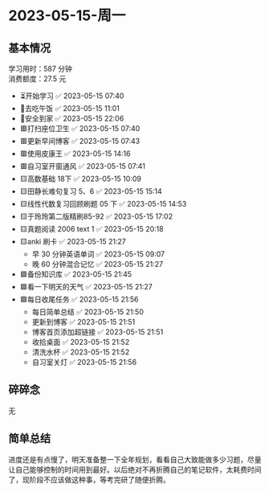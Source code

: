 # 2023-05-15-周一

## 基本情况

学习用时：587 分钟  
消费额度：27.5 元

-   ⏳开始学习 ✅ 2023-05-15 07:40
-   🍕去吃午饭 ✅ 2023-05-15 11:01
-   📍安全到家 ✅ 2023-05-15 22:06
-   🟥打扫座位卫生 ✅ 2023-05-15 07:40
-   🟥更新早间博客 ✅ 2023-05-15 07:43
-   🟥使用皮康王 ✅ 2023-05-15 14:16
-   🟥自习室开窗通风 ✅ 2023-05-15 07:41
-   🟨高数基础 18下 ✅ 2023-05-15 10:09
-   🟨田静长难句复习 5、6 ✅ 2023-05-15 15:14
-   🟨线性代数复习回顾刷题 05 下 ✅ 2023-05-15 14:53
-   🟨于玲玲第二版精刷85-92 ✅ 2023-05-15 17:02
-   🟨真题阅读 2006 text 1 ✅ 2023-05-15 20:18
-   🟨anki 刷卡 ✅ 2023-05-15 21:27
    -   早 30 分钟英语单词 ✅ 2023-05-15 09:07
    -   晚 60 分钟混合记忆 ✅ 2023-05-15 21:27
-   🟩备份知识库 ✅ 2023-05-15 21:45
-   🟩看一下明天的天气 ✅ 2023-05-15 21:27
-   🟩每日收尾任务 ✅ 2023-05-15 21:56
    -   每日简单总结 ✅ 2023-05-15 21:50
    -   更新到博客 ✅ 2023-05-15 21:51
    -   博客首页添加超链接 ✅ 2023-05-15 21:51
    -   收拾桌面 ✅ 2023-05-15 21:52
    -   清洗水杯 ✅ 2023-05-15 21:52
    -   自习室关灯 ✅ 2023-05-15 21:56

## 碎碎念

无

## 简单总结

进度还是有点慢了，明天准备整一下全年规划，看看自己大致能做多少习题，尽量让自己能够控制的时间用到最好。以后绝对不再折腾自己的笔记软件，太耗费时间了，现阶段不应该做这种事，等考完研了随便折腾。